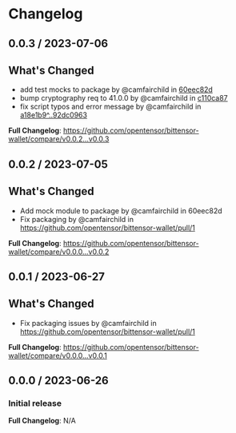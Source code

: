 # Changelog

## 0.0.3 / 2023-07-06

## What's Changed


* add test mocks to package by @camfairchild in [60eec82d](https://github.com/opentensor/bittensor-wallet/pull/5/commits/60eec82d2ca1eeb888a1d89965d3497e21df1a54)
* bump cryptography req to 41.0.0 by @camfairchild in [c110ca87](https://github.com/opentensor/bittensor-wallet/pull/5/commits/c110ca87c0f51541b8cb9da5f612171912402a5c)
* fix script typos and error message by @camfairchild in [a18e1b9^..92dc0963](https://github.com/opentensor/bittensor-wallet/pull/5/files/c110ca87c0f51541b8cb9da5f612171912402a5c..92dc09633174ba7e84c25f4dc16762c80b6a9bd2)

**Full Changelog**: https://github.com/opentensor/bittensor-wallet/compare/v0.0.2...v0.0.3


## 0.0.2 / 2023-07-05

## What's Changed
* Add mock module to package by @camfairchild in 60eec82d
* Fix packaging by @camfairchild in https://github.com/opentensor/bittensor-wallet/pull/1


**Full Changelog**: https://github.com/opentensor/bittensor-wallet/compare/v0.0.0...v0.0.2


## 0.0.1 / 2023-06-27

## What's Changed
* Fix packaging issues by @camfairchild in https://github.com/opentensor/bittensor-wallet/pull/1

**Full Changelog**: https://github.com/opentensor/bittensor-wallet/compare/v0.0.0...v0.0.1


## 0.0.0 / 2023-06-26

### Initial release

**Full Changelog**: N/A
